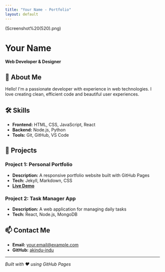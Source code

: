 ```yaml
---
title: "Your Name - Portfolio"
layout: default
---
```


(Screenshot%20(520).png)
# Your Name
**Web Developer & Designer**

## 👋 About Me
Hello! I'm a passionate developer with experience in web technologies. I love creating clean, efficient code and beautiful user experiences.

## 🛠️ Skills
- **Frontend:** HTML, CSS, JavaScript, React
- **Backend:** Node.js, Python
- **Tools:** Git, GitHub, VS Code

## 💼 Projects

### Project 1: Personal Portfolio
- **Description:** A responsive portfolio website built with GitHub Pages
- **Tech:** Jekyll, Markdown, CSS
- **[Live Demo](https://akindu-indu.github.io)**

### Project 2: Task Manager App
- **Description:** A web application for managing daily tasks
- **Tech:** React, Node.js, MongoDB

## 📫 Contact Me
- **Email:** your.email@example.com
- **GitHub:** [akindu-indu](https://github.com/akindu-indu)

---
*Built with ❤️ using GitHub Pages*
